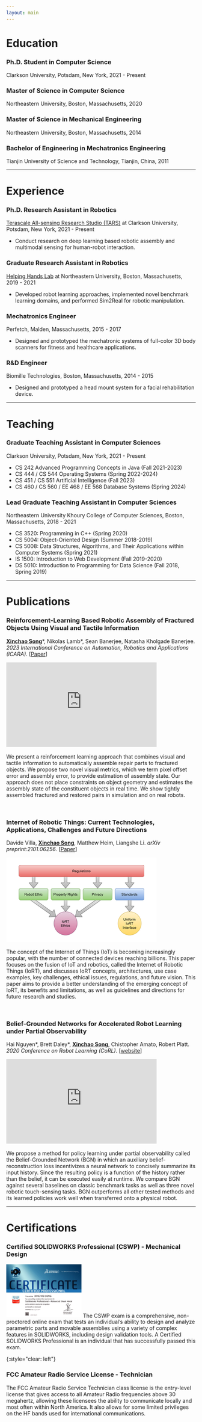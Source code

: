 ```yaml
---
layout: main
---
```


# Education

### Ph.D. Student in Computer Science

Clarkson University, Potsdam, New York, 2021 - Present

### Master of Science in Computer Science

Northeastern University, Boston, Massachusetts, 2020

### Master of Science in Mechanical Engineering

Northeastern University, Boston, Massachusetts, 2014

### Bachelor of Engineering in Mechatronics Engineering

Tianjin University of Science and Technology, Tianjin, China, 2011

* * *

# Experience

### Ph.D. Research Assistant in Robotics

[Terascale All-sensing Research Studio (TARS)](https://tars.clarkson.edu/) at Clarkson University, Potsdam, New York, 2021 - Present

- Conduct research on deep learning based robotic assembly and multimodal sensing for human-robot interaction.

### Graduate Research Assistant in Robotics

[Helping Hands Lab](https://www2.ccs.neu.edu/research/helpinghands/) at Northeastern University, Boston, Massachusetts, 2019 - 2021

- Developed robot learning approaches, implemented novel benchmark learning domains, and performed Sim2Real for robotic manipulation.

### Mechatronics Engineer

Perfetch, Malden, Massachusetts, 2015 - 2017

- Designed and prototyped the mechatronic systems of full-color 3D body scanners for fitness and healthcare applications.

### R&D Engineer

Biomille Technologies, Boston, Massachusetts, 2014 - 2015

- Designed and prototyped a head mount system for a facial rehabilitation device.

* * *

# Teaching

### Graduate Teaching Assistant in Computer Sciences

Clarkson University, Potsdam, New York, 2021 - Present

- CS 242 Advanced Programming Concepts in Java (Fall 2021-2023)
- CS 444 / CS 544 Operating Systems (Spring 2022-2024)
- CS 451 / CS 551 Artificial Intelligence (Fall 2023)
- CS 460 / CS 560 / EE 468 / EE 568 Database Systems (Spring 2024)

### Lead Graduate Teaching Assistant in Computer Sciences

Northeastern University Khoury College of Computer Sciences, Boston, Massachusetts, 2018 - 2021

- CS 3520: Programming in C++ (Spring 2020)
- CS 5004: Object-Oriented Design (Summer 2018-2019)
- CS 5008: Data Structures, Algorithms, and Their Applications within Computer Systems (Spring 2021)
- IS 1500: Introduction to Web Development (Fall 2019-2020)
- DS 5010: Introduction to Programming for Data Science (Fall 2018, Spring 2019)

* * *

# Publications

### Reinforcement-Learning Based Robotic Assembly of Fractured Objects Using Visual and Tactile Information

**<u>Xinchao Song</u>**\*, Nikolas Lamb\*, Sean Banerjee, Natasha Kholgade Banerjee. *2023 International Conference on Automation, Robotics and Applications (ICARA)*. [[Paper](https://ieeexplore.ieee.org/document/10125938)]

<iframe class="list-video-right" width="400" height="225" src="https://www.youtube.com/embed/vXi9ogqOqMk" frameborder="0" allow="accelerometer; autoplay; encrypted-media; gyroscope; picture-in-picture" allowfullscreen></iframe>

We present a reinforcement learning approach that combines visual and tactile information to automatically assemble repair parts to fractured objects. We propose two novel visual metrics, which we term pixel offset error and assembly error, to provide estimation of assembly state. Our approach does not place constraints on object geometry and estimates the assembly state of the constituent objects in real time. We show tightly assembled fractured and restored pairs in simulation and on real robots.

&nbsp;

### Internet of Robotic Things: Current Technologies, Applications, Challenges and Future Directions

Davide Villa, **<u>Xinchao Song</u>**, Matthew Heim, Liangshe Li. *arXiv preprint:2101.06256*. [[Paper](https://arxiv.org/abs/2101.06256)]

<img class="list-img-left" width="400" height="225" src="assets/images/iort_arxiv_2021.png"/>

The concept of the Internet of Things (IoT) is becoming increasingly popular, with the number of connected devices reaching billions. This paper focuses on the fusion of IoT and robotics, called the Internet of Robotic Things (IoRT), and discusses IoRT concepts, architectures, use case examples, key challenges, ethical issues, regulations, and future vision. This paper aims to provide a better understanding of the emerging concept of IoRT, its benefits and limitations, as well as guidelines and directions for future research and studies.

&nbsp;

### Belief-Grounded Networks for Accelerated Robot Learning under Partial Observability

Hai Nguyen\*, Brett Daley\*, **<u>Xinchao Song</u>**, Chistopher Amato, Robert Platt. *2020 Conference on Robot Learning (CoRL)*. [[website](https://sites.google.com/view/bgn-pomdp)]

<iframe class="list-video-right" width="400" height="225" src="https://www.youtube.com/embed/06OJReBYNls" frameborder="0" allow="accelerometer; autoplay; encrypted-media; gyroscope; picture-in-picture" allowfullscreen></iframe>

We propose a method for policy learning under partial observability called the Belief-Grounded Network (BGN) in which an auxiliary belief-reconstruction loss incentivizes a neural network to concisely summarize its input history. Since the resulting policy is a function of the history rather than the belief, it can be executed easily at runtime. We compare BGN against several baselines on classic benchmark tasks as well as three novel robotic touch-sensing tasks. BGN outperforms all other tested methods and its learned policies work well when transferred onto a physical robot.

* * *

# Certifications

### Certified SOLIDWORKS Professional (CSWP) - Mechanical Design

<img class="list-img-right" width="200" src="assets/images/cswp.jpg"/> The CSWP exam is a comprehensive, non-proctored online exam that tests an individual’s ability to design and analyze parametric parts and movable assemblies using a variety of complex features in SOLIDWORKS, including design validation tools. A Certified SOLIDWORKS Professional is an individual that has successfully passed this exam.

{:style="clear: left"}
&nbsp;

### FCC Amateur Radio Service License - Technician

The FCC Amateur Radio Service Technician class license is the entry-level license that gives access to all Amateur Radio frequencies above 30 megahertz, allowing these licensees the ability to communicate locally and most often within North America. It also allows for some limited privileges on the HF bands used for international communications.
